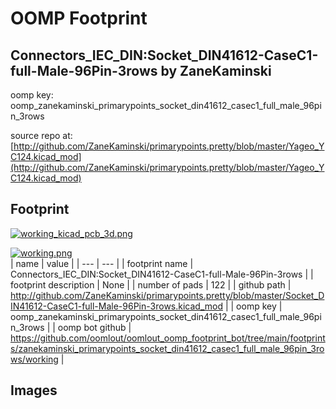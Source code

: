 # OOMP Footprint  
## Connectors_IEC_DIN:Socket_DIN41612-CaseC1-full-Male-96Pin-3rows  by ZaneKaminski  
  
oomp key: oomp_zanekaminski_primarypoints_socket_din41612_casec1_full_male_96pin_3rows  
  
source repo at: [http://github.com/ZaneKaminski/primarypoints.pretty/blob/master/Yageo_YC124.kicad_mod](http://github.com/ZaneKaminski/primarypoints.pretty/blob/master/Yageo_YC124.kicad_mod)  
## Footprint  
  
[![working_kicad_pcb_3d.png](working_kicad_pcb_3d_600.png)](working_kicad_pcb_3d.png)  
  
[![working.png](working_600.png)](working.png)  
| name | value | 
| --- | --- | 
| footprint name | Connectors_IEC_DIN:Socket_DIN41612-CaseC1-full-Male-96Pin-3rows | 
| footprint description | None | 
| number of pads | 122 | 
| github path | http://github.com/ZaneKaminski/primarypoints.pretty/blob/master/Socket_DIN41612-CaseC1-full-Male-96Pin-3rows.kicad_mod | 
| oomp key | oomp_zanekaminski_primarypoints_socket_din41612_casec1_full_male_96pin_3rows | 
| oomp bot github | https://github.com/oomlout/oomlout_oomp_footprint_bot/tree/main/footprints/zanekaminski_primarypoints_socket_din41612_casec1_full_male_96pin_3rows/working | 
## Images  
